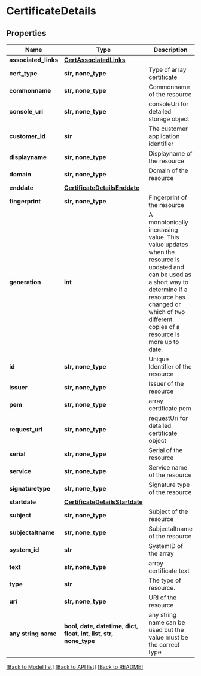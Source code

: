 # CertificateDetails


## Properties
Name | Type | Description | Notes
------------ | ------------- | ------------- | -------------
**associated_links** | [**CertAssociatedLinks**](CertAssociatedLinks.md) |  | [optional] 
**cert_type** | **str, none_type** | Type of array certificate | [optional] 
**commonname** | **str, none_type** | Commonname of the resource | [optional] 
**console_uri** | **str, none_type** | consoleUri for detailed storage object  | [optional] 
**customer_id** | **str** | The customer application identifier | [optional] 
**displayname** | **str, none_type** | Displayname of the resource | [optional] 
**domain** | **str, none_type** | Domain of the resource | [optional] 
**enddate** | [**CertificateDetailsEnddate**](CertificateDetailsEnddate.md) |  | [optional] 
**fingerprint** | **str, none_type** | Fingerprint of the resource | [optional] 
**generation** | **int** | A monotonically increasing value. This value updates when the resource is updated and can be used as a short way to determine if a resource has changed or which of two different copies of a resource is more up to date. | [optional] 
**id** | **str, none_type** | Unique Identifier of the resource | [optional] 
**issuer** | **str, none_type** | Issuer of the resource | [optional] 
**pem** | **str, none_type** | array certificate pem | [optional] 
**request_uri** | **str, none_type** | requestUri for detailed certificate object | [optional] 
**serial** | **str, none_type** | Serial of the resource | [optional] 
**service** | **str, none_type** | Service name of the resource | [optional] 
**signaturetype** | **str, none_type** | Signature type of the resource | [optional] 
**startdate** | [**CertificateDetailsStartdate**](CertificateDetailsStartdate.md) |  | [optional] 
**subject** | **str, none_type** | Subject of the resource | [optional] 
**subjectaltname** | **str, none_type** | Subjectaltname of the resource | [optional] 
**system_id** | **str** | SystemID of the array | [optional] 
**text** | **str, none_type** | array certificate text | [optional] 
**type** | **str** | The type of resource. | [optional] 
**uri** | **str, none_type** | URI of the resource | [optional] 
**any string name** | **bool, date, datetime, dict, float, int, list, str, none_type** | any string name can be used but the value must be the correct type | [optional]

[[Back to Model list]](../README.md#documentation-for-models) [[Back to API list]](../README.md#documentation-for-api-endpoints) [[Back to README]](../README.md)


